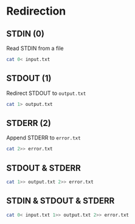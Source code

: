 # Redirection

## STDIN (0)

Read STDIN from a file

```sh
cat 0< input.txt
```

## STDOUT (1)

Redirect STDOUT to `output.txt`

```sh
cat 1> output.txt
```

## STDERR (2)

Append STDERR to `error.txt`

```sh
cat 2>> error.txt
```

## STDOUT & STDERR

```sh
cat 1>> output.txt 2>> error.txt
```

## STDIN & STDOUT & STDERR

```sh
cat 0< input.txt 1>> output.txt 2>> error.txt
```
